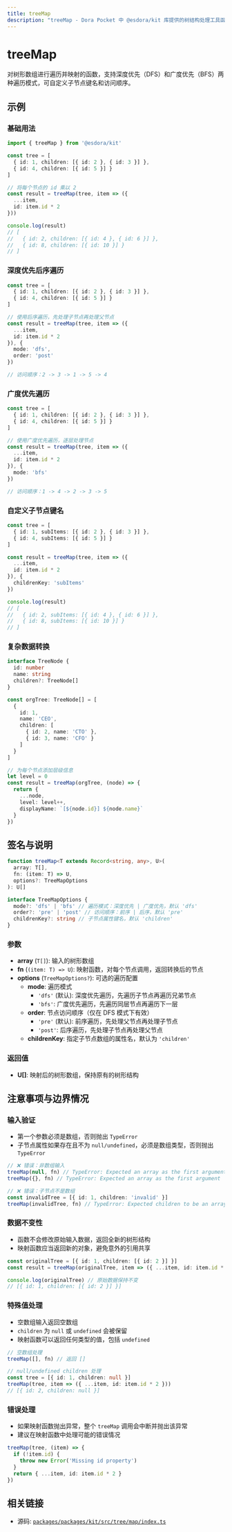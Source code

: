 ```yaml
---
title: treeMap
description: "treeMap - Dora Pocket 中 @esdora/kit 库提供的树结构处理工具函数，用于对树形数据结构进行深度优先或广度优先遍历，并对每个节点应用映射函数。"
---
```


# treeMap

对树形数组进行遍历并映射的函数，支持深度优先（DFS）和广度优先（BFS）两种遍历模式，可自定义子节点键名和访问顺序。

## 示例

### 基础用法

```typescript
import { treeMap } from '@esdora/kit'

const tree = [
  { id: 1, children: [{ id: 2 }, { id: 3 }] },
  { id: 4, children: [{ id: 5 }] }
]

// 将每个节点的 id 乘以 2
const result = treeMap(tree, item => ({
  ...item,
  id: item.id * 2
}))

console.log(result)
// [
//   { id: 2, children: [{ id: 4 }, { id: 6 }] },
//   { id: 8, children: [{ id: 10 }] }
// ]
```

### 深度优先后序遍历

```typescript
const tree = [
  { id: 1, children: [{ id: 2 }, { id: 3 }] },
  { id: 4, children: [{ id: 5 }] }
]

// 使用后序遍历，先处理子节点再处理父节点
const result = treeMap(tree, item => ({
  ...item,
  id: item.id * 2
}), {
  mode: 'dfs',
  order: 'post'
})

// 访问顺序：2 -> 3 -> 1 -> 5 -> 4
```

### 广度优先遍历

```typescript
const tree = [
  { id: 1, children: [{ id: 2 }, { id: 3 }] },
  { id: 4, children: [{ id: 5 }] }
]

// 使用广度优先遍历，逐层处理节点
const result = treeMap(tree, item => ({
  ...item,
  id: item.id * 2
}), {
  mode: 'bfs'
})

// 访问顺序：1 -> 4 -> 2 -> 3 -> 5
```

### 自定义子节点键名

```typescript
const tree = [
  { id: 1, subItems: [{ id: 2 }, { id: 3 }] },
  { id: 4, subItems: [{ id: 5 }] }
]

const result = treeMap(tree, item => ({
  ...item,
  id: item.id * 2
}), {
  childrenKey: 'subItems'
})

console.log(result)
// [
//   { id: 2, subItems: [{ id: 4 }, { id: 6 }] },
//   { id: 8, subItems: [{ id: 10 }] }
// ]
```

### 复杂数据转换

```typescript
interface TreeNode {
  id: number
  name: string
  children?: TreeNode[]
}

const orgTree: TreeNode[] = [
  {
    id: 1,
    name: 'CEO',
    children: [
      { id: 2, name: 'CTO' },
      { id: 3, name: 'CFO' }
    ]
  }
]

// 为每个节点添加层级信息
let level = 0
const result = treeMap(orgTree, (node) => {
  return {
    ...node,
    level: level++,
    displayName: `[${node.id}] ${node.name}`
  }
})
```

## 签名与说明

```typescript
function treeMap<T extends Record<string, any>, U>(
  array: T[],
  fn: (item: T) => U,
  options?: TreeMapOptions
): U[]

interface TreeMapOptions {
  mode?: 'dfs' | 'bfs' // 遍历模式：深度优先 | 广度优先，默认 'dfs'
  order?: 'pre' | 'post' // 访问顺序：前序 | 后序，默认 'pre'
  childrenKey?: string // 子节点属性键名，默认 'children'
}
```

### 参数

- **array** (`T[]`): 输入的树形数组
- **fn** (`(item: T) => U`): 映射函数，对每个节点调用，返回转换后的节点
- **options** (`TreeMapOptions?`): 可选的遍历配置
  - **mode**: 遍历模式
    - `'dfs'` (默认): 深度优先遍历，先遍历子节点再遍历兄弟节点
    - `'bfs'`: 广度优先遍历，先遍历同层节点再遍历下一层
  - **order**: 节点访问顺序（仅在 DFS 模式下有效）
    - `'pre'` (默认): 前序遍历，先处理父节点再处理子节点
    - `'post'`: 后序遍历，先处理子节点再处理父节点
  - **childrenKey**: 指定子节点数组的属性名，默认为 `'children'`

### 返回值

- **U[]**: 映射后的树形数组，保持原有的树形结构

## 注意事项与边界情况

### 输入验证

- 第一个参数必须是数组，否则抛出 `TypeError`
- 子节点属性如果存在且不为 `null/undefined`，必须是数组类型，否则抛出 `TypeError`

```typescript
// ❌ 错误：非数组输入
treeMap(null, fn) // TypeError: Expected an array as the first argument
treeMap({}, fn) // TypeError: Expected an array as the first argument

// ❌ 错误：子节点不是数组
const invalidTree = [{ id: 1, children: 'invalid' }]
treeMap(invalidTree, fn) // TypeError: Expected children to be an array
```

### 数据不变性

- 函数不会修改原始输入数据，返回全新的树形结构
- 映射函数应当返回新的对象，避免意外的引用共享

```typescript
const originalTree = [{ id: 1, children: [{ id: 2 }] }]
const result = treeMap(originalTree, item => ({ ...item, id: item.id * 2 }))

console.log(originalTree) // 原始数据保持不变
// [{ id: 1, children: [{ id: 2 }] }]
```

### 特殊值处理

- 空数组输入返回空数组
- `children` 为 `null` 或 `undefined` 会被保留
- 映射函数可以返回任何类型的值，包括 `undefined`

```typescript
// 空数组处理
treeMap([], fn) // 返回 []

// null/undefined children 处理
const tree = [{ id: 1, children: null }]
treeMap(tree, item => ({ ...item, id: item.id * 2 }))
// [{ id: 2, children: null }]
```

### 错误处理

- 如果映射函数抛出异常，整个 `treeMap` 调用会中断并抛出该异常
- 建议在映射函数中处理可能的错误情况

```typescript
treeMap(tree, (item) => {
  if (!item.id) {
    throw new Error('Missing id property')
  }
  return { ...item, id: item.id * 2 }
})
```

## 相关链接

- 源码: [`packages/packages/kit/src/tree/map/index.ts`](https://github.com/esdora-js/esdora/blob/main/packages/packages/kit/src/tree/map/index.ts)
